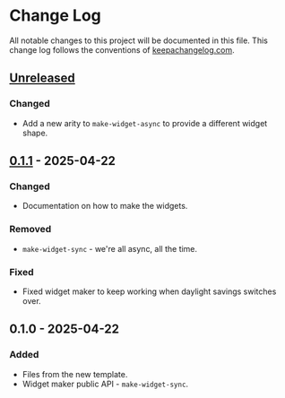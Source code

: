 # Change Log
All notable changes to this project will be documented in this file. This change log follows the conventions of [keepachangelog.com](http://keepachangelog.com/).

## [Unreleased]
### Changed
- Add a new arity to `make-widget-async` to provide a different widget shape.

## [0.1.1] - 2025-04-22
### Changed
- Documentation on how to make the widgets.

### Removed
- `make-widget-sync` - we're all async, all the time.

### Fixed
- Fixed widget maker to keep working when daylight savings switches over.

## 0.1.0 - 2025-04-22
### Added
- Files from the new template.
- Widget maker public API - `make-widget-sync`.

[Unreleased]: https://sourcehost.site/your-name/just-for-today/compare/0.1.1...HEAD
[0.1.1]: https://sourcehost.site/your-name/just-for-today/compare/0.1.0...0.1.1
